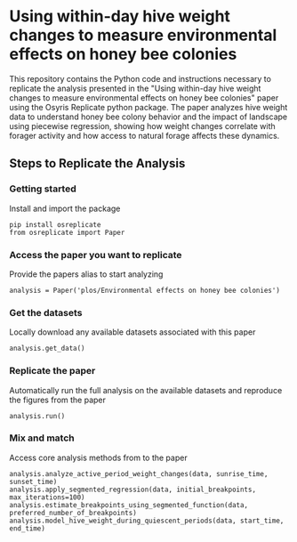 # Using within-day hive weight changes to measure environmental effects on honey bee colonies

This repository contains the Python code and instructions necessary to replicate the analysis presented in the "Using within-day hive weight changes to measure environmental effects on honey bee colonies" paper using the Osyris Replicate python package. The paper analyzes hive weight data to understand honey bee colony behavior and the impact of landscape using piecewise regression, showing how weight changes correlate with forager activity and how access to natural forage affects these dynamics.

## Steps to Replicate the Analysis

### Getting started
Install and import the package

`pip install osreplicate`\
`from osreplicate import Paper`

### Access the paper you want to replicate
Provide the papers alias to start analyzing

`analysis = Paper('plos/Environmental effects on honey bee colonies')`

### Get the datasets
Locally download any available datasets associated with this paper

`analysis.get_data()`

### Replicate the paper
Automatically run the full analysis on the available datasets and reproduce the figures from the paper

`analysis.run()`

### Mix and match      
Access core analysis methods from to the paper

`analysis.analyze_active_period_weight_changes(data, sunrise_time, sunset_time)`\
`analysis.apply_segmented_regression(data, initial_breakpoints, max_iterations=100)`\
`analysis.estimate_breakpoints_using_segmented_function(data, preferred_number_of_breakpoints)`
`analysis.model_hive_weight_during_quiescent_periods(data, start_time, end_time)`

